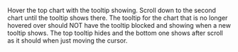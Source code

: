 Hover the top chart with the tooltip showing. Scroll down to the second chart until the tooltip shows there.
The tooltip for the chart that is no longer hovered over should NOT have the tooltip blocked and showing when a new tooltip shows.
The top tooltip hides and the bottom one shows after scroll as it should when just moving the cursor.